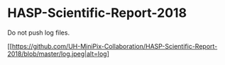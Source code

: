 # HASP-Scientific-Report-2018

Do not push log files.

[[https://github.com/UH-MiniPix-Collaboration/HASP-Scientific-Report-2018/blob/master/log.jpeg|alt=log]
